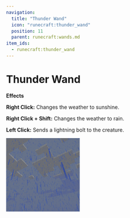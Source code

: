 ```yaml
---
navigation:
  title: "Thunder Wand"
  icon: "runecraft:thunder_wand"
  position: 11
  parent: runecraft:wands.md
item_ids:
  - runecraft:thunder_wand
---
```


# Thunder Wand

<ItemImage id="runecraft:thunder_wand" />

**__Effects__** 

**Right Click:** 
Changes the weather to sunshine. 

**Right Click + Shift:** 
Changes the weather to rain. 

**Left Click:** 
Sends a lightning bolt to the creature.




![](thunder_wand.png)



<Recipe id="runecraft:wands/rune_scriber_wand_thunder" />

